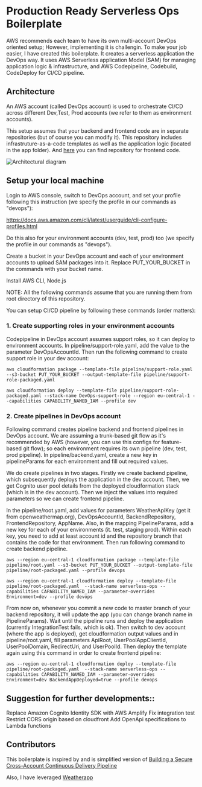 # Production Ready Serverless Ops Boilerplate


 AWS recommends each team to have its own multi-account DevOps oriented setup; However, implementing it is challengin. To make your job easier, I have created this boilerplate. It creates a serverless application the DevOps way. It uses AWS Serverless application Model (SAM) for managing application logic & infrastructure, and AWS Codepipeline, Codebuild, CodeDeploy for CI/CD pipeline. 



## Architecture


An AWS account (called DevOps account) is used to orchestrate CI/CD across different Dev,Test, Prod accounts (we refer to them as environment accounts).

This setup assumes that your backend and frontend code are in separate repositories (but of course you can modify it). This repository includes infrastruture-as-a-code templates as well as the application logic (located in the app folder). And [here](https://github.com/azarboon/serverless-ops-frontend) you can find repository for frontend code.


![Architectural diagram](https://user-images.githubusercontent.com/21277296/77357787-63101b80-6d51-11ea-8a4a-6ea556f4e354.jpg)


## Setup your local machine


Login to AWS console, switch to DevOps account, and set your profile following this instruction (we specify the profile in our commands as  "devops"):

https://docs.aws.amazon.com/cli/latest/userguide/cli-configure-profiles.html

Do this also for your environment accounts (dev, test, prod) too (we specify the profile in our commands as  "devops").

Create a bucket in your DevOps account and each of your environment accounts to upload SAM packages into it. Replace PUT_YOUR_BUCKET in the commands with your bucket name. 


Install AWS CLI, Node.js


NOTE: All the following commands assume that you are running them from root directory of this repository.


You can setup CI/CD pipeline by following these commands (order matters): 


### 1. Create supporting roles in your environment accounts 

Codepipeline in DevOps account assumes support roles, so it can deploy to environment accounts. In pipeline/support-role.yaml, add the value to the parameter DevOpsAccountId.  Then run the following command to create support role in your dev account:

    aws cloudformation package --template-file pipeline/support-role.yaml --s3-bucket PUT_YOUR_BUCKET --output-template-file pipeline/support-role-packaged.yaml 

    aws cloudformation deploy --template-file pipeline/support-role-packaged.yaml --stack-name DevOps-support-role --region eu-central-1 --capabilities CAPABILITY_NAMED_IAM --profile dev


### 2. Create pipelines in DevOps account

Following command creates pipeline backend and frontend pipelines in DevOps account. We are assuming a trunk-based git flow as it's recommended by AWS (however, you can use this configs for feature-based git flow); so each environment requires its own pipeline (dev, test, prod pipeline). In pipeline/backend.yaml, create a new key in pipelineParams for each environment and fill out required values. 

We do create pipelines in two stages. Firstly we create backend pipeline, which subsequently deploys the application in the dev account. Then, we get Cognito user pool details from the deployed cloudformation stack (which is in the dev account). Then we inject the values into required parameters so we can create frontend pipeline.

In the pipeline/root.yaml, add values for parameters WeatherApiKey (get it from openweathermap.org), DevOpsAccountId, BackendRepository, FrontendRepository, AppName. Also, in the mapping PipelineParams, add a new key for each of your environments (it. test, staging prod). Within each key, you need to add at least account id and the repository branch that contains the code for that environment. Then run following command to create backend pipeline. 


    aws --region eu-central-1 cloudformation package --template-file pipeline/root.yaml --s3-bucket PUT_YOUR_BUCKET --output-template-file pipeline/root-packaged.yaml --profile devops

    aws --region eu-central-1 cloudformation deploy --template-file pipeline/root-packaged.yaml  --stack-name serverless-ops --capabilities CAPABILITY_NAMED_IAM --parameter-overrides Environment=dev --profile devops   


From now on, whenever you commit a new code to master branch of your backend repository, it will update the app (you can change branch name in PipelineParams). Wait until the pipeline runs and deploy the application (currently IntegrationTest fails, which is ok). Then switch to dev account (where the app is deployed), get cloudformation output values and in pipeline/root.yaml, fill parameters ApiRoot, UserPoolAppClientId, UserPoolDomain, RedirectUri, and UserPoolId. Then deploy  the template again using this command in order to create frontend pipeline: 



    aws --region eu-central-1 cloudformation deploy --template-file pipeline/root-packaged.yaml  --stack-name serverless-ops --capabilities CAPABILITY_NAMED_IAM --parameter-overrides Environment=dev BackendAppDeployed=true --profile devops   



## Suggestion for further developments::

Replace Amazon Cognito Identity SDK with AWS Amplify
Fix integration test
Restrict CORS origin based on cloudfront
Add OpenApi specifications to Lambda functions




## Contributors

This boilerplate is inspired by and is simplified version of [Building a Secure Cross-Account Continuous Delivery Pipeline](https://aws.amazon.com/blogs/devops/aws-building-a-secure-cross-account-continuous-delivery-pipeline/)

    

Also, I have leveraged [Weatherapp](https://github.com/mrako/weatherapp)

    
